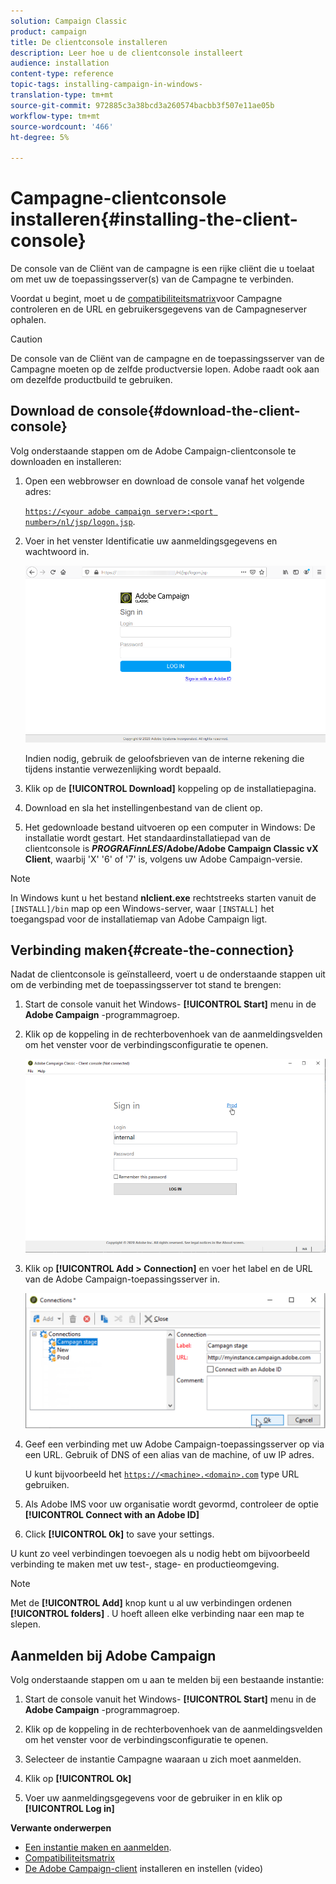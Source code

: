 ```yaml
---
solution: Campaign Classic
product: campaign
title: De clientconsole installeren
description: Leer hoe u de clientconsole installeert
audience: installation
content-type: reference
topic-tags: installing-campaign-in-windows-
translation-type: tm+mt
source-git-commit: 972885c3a38bcd3a260574bacbb3f507e11ae05b
workflow-type: tm+mt
source-wordcount: '466'
ht-degree: 5%

---
```



# Campagne-clientconsole installeren{#installing-the-client-console}

De console van de Cliënt van de campagne is een rijke cliënt die u toelaat om met uw de toepassingsserver(s) van de Campagne te verbinden.

Voordat u begint, moet u de [compatibiliteitsmatrix](https://helpx.adobe.com/nl/campaign/kb/compatibility-matrix.html)voor Campagne controleren en de URL en gebruikersgegevens van de Campagneserver ophalen.

>[!CAUTION]
>
>De console van de Cliënt van de campagne en de toepassingsserver van de Campagne moeten op de zelfde productversie lopen. Adobe raadt ook aan om dezelfde productbuild te gebruiken.

## Download de console{#download-the-client-console}

Volg onderstaande stappen om de Adobe Campaign-clientconsole te downloaden en installeren:

1. Open een webbrowser en download de console vanaf het volgende adres:

   [`https://<your adobe campaign server>:<port number>/nl/jsp/logon.jsp`](https://myserver.adobe.com/nl/jsp/logon.jsp).

1. Voer in het venster Identificatie uw aanmeldingsgegevens en wachtwoord in.

   ![](assets/s_ncs_install_setup_download01.png)

   Indien nodig, gebruik de geloofsbrieven van de interne rekening die tijdens instantie verwezenlijking wordt bepaald.

1. Klik op de **[!UICONTROL Download]** koppeling op de installatiepagina.
1. Download en sla het instellingenbestand van de client op.
1. Het gedownloade bestand uitvoeren op een computer in Windows: De installatie wordt gestart. Het standaardinstallatiepad van de clientconsole is **$PROGRAFinnLES$/Adobe/Adobe Campaign Classic vX Client**, waarbij &#39;X&#39; &#39;6&#39; of &#39;7&#39; is, volgens uw Adobe Campaign-versie.

>[!NOTE]
>
>In Windows kunt u het bestand **nlclient.exe** rechtstreeks starten vanuit de `[INSTALL]/bin` map op een Windows-server, waar `[INSTALL]` het toegangspad voor de installatiemap van Adobe Campaign ligt.

## Verbinding maken{#create-the-connection}

Nadat de clientconsole is geïnstalleerd, voert u de onderstaande stappen uit om de verbinding met de toepassingsserver tot stand te brengen:

1. Start de console vanuit het Windows- **[!UICONTROL Start]** menu in de **Adobe Campaign** -programmagroep.

1. Klik op de koppeling in de rechterbovenhoek van de aanmeldingsvelden om het venster voor de verbindingsconfiguratie te openen.

   ![](assets/s_ncs_install_define_connection_01.png)

1. Klik op **[!UICONTROL Add > Connection]** en voer het label en de URL van de Adobe Campaign-toepassingsserver in.

   ![](assets/s_ncs_install_define_connection_02.png)

1. Geef een verbinding met uw Adobe Campaign-toepassingsserver op via een URL. Gebruik of DNS of een alias van de machine, of uw IP adres.

   U kunt bijvoorbeeld het [`https://<machine>.<domain>.com`](https://myserver.adobe.com) type URL gebruiken.

1. Als Adobe IMS voor uw organisatie wordt gevormd, controleer de optie **[!UICONTROL Connect with an Adobe ID]**

1. Click **[!UICONTROL Ok]** to save your settings.

U kunt zo veel verbindingen toevoegen als u nodig hebt om bijvoorbeeld verbinding te maken met uw test-, stage- en productieomgeving.

>[!NOTE]
>
>Met de **[!UICONTROL Add]** knop kunt u al uw verbindingen ordenen **[!UICONTROL folders]** . U hoeft alleen elke verbinding naar een map te slepen.

## Aanmelden bij Adobe Campaign

Volg onderstaande stappen om u aan te melden bij een bestaande instantie:

1. Start de console vanuit het Windows- **[!UICONTROL Start]** menu in de **Adobe Campaign** -programmagroep.

1. Klik op de koppeling in de rechterbovenhoek van de aanmeldingsvelden om het venster voor de verbindingsconfiguratie te openen.

1. Selecteer de instantie Campagne waaraan u zich moet aanmelden.

1. Klik op **[!UICONTROL Ok]**

1. Voer uw aanmeldingsgegevens voor de gebruiker in en klik op **[!UICONTROL Log in]**

**Verwante onderwerpen**

* [Een instantie maken en aanmelden](../../installation/using/creating-an-instance-and-logging-on.md).
* [Compatibiliteitsmatrix](https://helpx.adobe.com/nl/campaign/kb/compatibility-matrix.html)
* [De Adobe Campaign-client](https://docs.adobe.com/content/help/en/campaign-classic-learn/tutorials/getting-started/install-and-setup-the-adobe-campaign-client.html) installeren en instellen (video)
